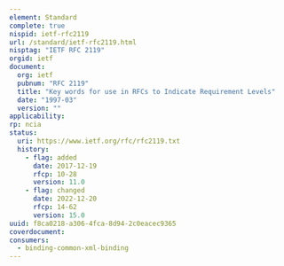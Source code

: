 ```yaml
---
element: Standard
complete: true
nispid: ietf-rfc2119
url: /standard/ietf-rfc2119.html
nisptag: "IETF RFC 2119"
orgid: ietf
document:
  org: ietf
  pubnum: "RFC 2119"
  title: "Key words for use in RFCs to Indicate Requirement Levels"
  date: "1997-03"
  version: ""
applicability:
rp: ncia
status:
  uri: https://www.ietf.org/rfc/rfc2119.txt
  history: 
    - flag: added
      date: 2017-12-19
      rfcp: 10-28
      version: 11.0
    - flag: changed
      date: 2022-12-20
      rfcp: 14-62
      version: 15.0
uuid: f8ca0218-a306-4fca-8d94-2c0eacec9365
coverdocument:
consumers:
  - binding-common-xml-binding
---
```


